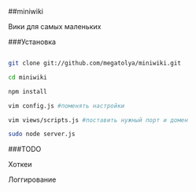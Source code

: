 ##miniwiki

Вики для самых маленьких

###Установка

```bash

git clone git://github.com/megatolya/miniwiki.git

cd miniwiki

npm install

vim config.js #поменять настройки

vim views/scripts.js #поставить нужный порт и домен

sudo node server.js

```

###TODO

Хоткеи

Логгирование
